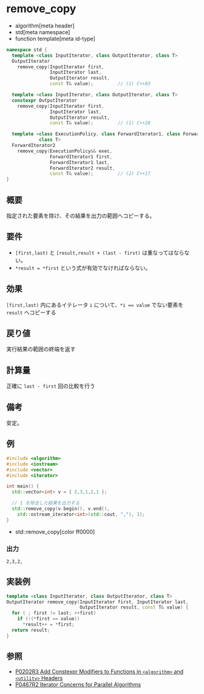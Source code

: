 # remove_copy
* algorithm[meta header]
* std[meta namespace]
* function template[meta id-type]

```cpp
namespace std {
  template <class InputIterator, class OutputIterator, class T>
  OutputIterator
    remove_copy(InputIterator first,
                InputIterator last,
                OutputIterator result,
                const T& value);         // (1) C++03

  template <class InputIterator, class OutputIterator, class T>
  constexpr OutputIterator
    remove_copy(InputIterator first,
                InputIterator last,
                OutputIterator result,
                const T& value);         // (1) C++20

  template <class ExecutionPolicy, class ForwardIterator1, class ForwardIterator2,
            class T>
  ForwardIterator2
    remove_copy(ExecutionPolicy&& exec,
                ForwardIterator1 first,
                ForwardIterator1 last,
                ForwardIterator2 result,
                const T& value);         // (2) C++17
}
```

## 概要
指定された要素を除け、その結果を出力の範囲へコピーする。


## 要件
- `[first,last)` と `[result,result + (last - first)` は重なってはならない。
- `*result = *first` という式が有効でなければならない。

## 効果
`[first,last)` 内にあるイテレータ `i` について、`*i == value` でない要素を `result` へコピーする


## 戻り値
実行結果の範囲の終端を返す


## 計算量
正確に `last - first` 回の比較を行う


## 備考
安定。


## 例
```cpp example
#include <algorithm>
#include <iostream>
#include <vector>
#include <iterator>

int main() {
  std::vector<int> v = { 2,3,1,2,1 };

  // 1 を除去した結果を出力する
  std::remove_copy(v.begin(), v.end(),
    std::ostream_iterator<int>(std::cout, ","), 1);
}
```
* std::remove_copy[color ff0000]

### 出力
```
2,3,2,
```


## 実装例
```cpp
template <class InputIterator, class OutputIterator, class T>
OutputIterator remove_copy(InputIterator first, InputIterator last,
                           OutputIterator result, const T& value) {
  for ( ; first != last; ++first)
    if (!(*first == value))
      *result++ = *first;
  return result;
}
```


## 参照
- [P0202R3 Add Constexpr Modifiers to Functions in `<algorithm>` and `<utility>` Headers](http://www.open-std.org/jtc1/sc22/wg21/docs/papers/2017/p0202r3.html)
- [P0467R2 Iterator Concerns for Parallel Algorithms](http://www.open-std.org/jtc1/sc22/wg21/docs/papers/2017/p0467r2.html)
